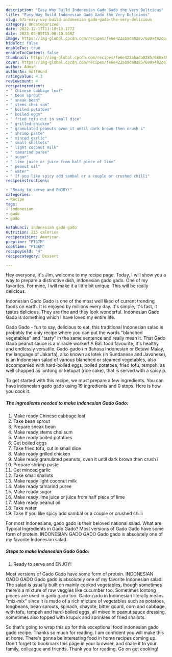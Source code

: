 ```yaml
---
description: "Easy Way Build Indonesian Gado Gado the Very Delicious"
title: "Easy Way Build Indonesian Gado Gado the Very Delicious"
slug: 675-easy-way-build-indonesian-gado-gado-the-very-delicious
category: Uncategorized
date: 2022-12-17T11:10:13.177Z
date: 2023-06-05T15:08:10.558Z
image: https://img-global.cpcdn.com/recipes/fe6e422abada0285/680x482cq70/indonesian-gado-gado-recipe-main-photo.jpg
hideToc: false
enableToc: true
enableTocContent: false
thumbnail: https://img-global.cpcdn.com/recipes/fe6e422abada0285/680x482cq70/indonesian-gado-gado-recipe-main-photo.jpg
cover: https://img-global.cpcdn.com/recipes/fe6e422abada0285/680x482cq70/indonesian-gado-gado-recipe-main-photo.jpg
author: Admin
authorAv: notfound
ratingvalue: 4.3
reviewcount: 4
recipeingredient:
- " Chinese cabbage leaf"
- " bean sprout"
- " sneak bean"
- " stems choi sum"
- " boiled potatoes"
- " boiled eggs"
- " fried tofu cut in small dice"
- " grilled chicken"
- " granulated peanuts oven it until dark brown then crush i"
- " shrimp paste"
- " minced garlic"
- " small shallots"
- " light coconut milk"
- " tamarind puree"
- " sugar"
- " lime juice or juice from half piece of lime"
- " peanut oil"
- " water"
- " If you like spicy add sambal or a couple or crushed chilli"
recipeinstructions:

- "Ready to serve and ENJOY!"
categories:
- Recipe
tags:
- indonesian
- gado
- gado

katakunci: indonesian gado gado 
nutrition: 215 calories
recipecuisine: American
preptime: "PT37M"
cooktime: "PT36M"
recipeyield: "4"
recipecategory: Dessert

---
```



Hey everyone, it's Jim, welcome to my recipe page. Today, I will show you a way to prepare a distinctive dish, indonesian gado gado. One of my favorites. For mine, I will make it a little bit unique. This will be really delicious.

Indonesian Gado Gado is one of the most well liked of current trending foods on earth. It is enjoyed by millions every day. It's simple, it's fast, it tastes delicious. They are fine and they look wonderful. Indonesian Gado Gado is something which I have loved my entire life.

Gado Gado - fun to say, delicious to eat, this traditional Indonesian salad is probably the only recipe where you can put the words &#34;blanched vegetables&#34; and &#34;tasty&#34; in the same sentence and really mean it. That Gado Gado peanut sauce is a miracle worker! A Bali food favourite, it&#39;s healthy and endlessly versatile. Gado-gado (in Bahasa Indonesian or Betawi Malay, the language of Jakarta), also known as lotek (in Sundanese and Javanese), is an Indonesian salad of various blanched or steamed vegetables, also accompanied with hard-boiled eggs, boiled potatoes, fried tofu, tempeh, as well chopped as lontong or ketupat (rice cake), that is served with a spicy p.


To get started with this recipe, we must prepare a few ingredients. You can have indonesian gado gado using 19 ingredients and 0 steps. Here is how you cook it.

<!--inarticleads1-->

##### The ingredients needed to make Indonesian Gado Gado:

1. Make ready  Chinese cabbage leaf
1. Take  bean sprout
1. Prepare  sneak bean
1. Make ready  stems choi sum
1. Make ready  boiled potatoes
1. Get  boiled eggs
1. Take  fried tofu, cut in small dice
1. Make ready  grilled chicken
1. Make ready  granulated peanuts, oven it until dark brown then crush i
1. Prepare  shrimp paste
1. Get  minced garlic
1. Take  small shallots
1. Make ready  light coconut milk
1. Make ready  tamarind puree
1. Make ready  sugar
1. Make ready  lime juice or juice from half piece of lime
1. Make ready  peanut oil
1. Take  water
1. Take  If you like spicy add sambal or a couple or crushed chilli


For most Indonesians, gado gado is their beloved national salad. What are Typical Ingredients in Gado Gado? Most versions of Gado Gado have some form of protein. INDONESIAN GADO GADO Gado gado is absolutely one of my favorite Indonesian salad. 

<!--inarticleads2-->

##### Steps to make Indonesian Gado Gado:


1. Ready to serve and ENJOY!

Most versions of Gado Gado have some form of protein. INDONESIAN GADO GADO Gado gado is absolutely one of my favorite Indonesian salad. The salad is usually built on mainly cooked vegetables, though sometimes there&#39;s a mixture of raw veggies like cucumber too. Sometimes lontong pieces are used in gado gado too. Gado-gado in Indonesian literally means &#34;mix-mix&#34; since it is made of a rich mixture of vegetables such as potatoes, longbeans, bean sprouts, spinach, chayote, bitter gourd, corn and cabbage, with tofu, tempeh and hard-boiled eggs, all mixed in peanut sauce dressing, sometimes also topped with krupuk and sprinkles of fried shallots. 

So that's going to wrap this up for this exceptional food indonesian gado gado recipe. Thanks so much for reading. I am confident you will make this at home. There's gonna be interesting food in home recipes coming up. Don't forget to bookmark this page in your browser, and share it to your family, colleague and friends. Thank you for reading. Go on get cooking!
